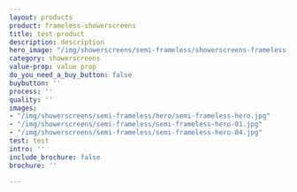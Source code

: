 ```yaml
---
layout: products
product: frameless-showerscreens
title: test-product
description: description
hero_image: "/img/showerscreens/semi-frameless/showerscreens-frameless-gold-coast-4.jpg"
category: showerscreens
value-prop: value prop
do_you_need_a_buy_button: false
buybutton: ''
process: ''
quality: ''
images:
- "/img/showerscreens/semi-frameless/hero/semi-frameless-hero.jpg"
- "/img/showerscreens/semi-frameless/semi-frameless-hero-01.jpg"
- "/img/showerscreens/semi-frameless/semi-frameless-hero-04.jpg"
test: test
intro: ''
include_brochure: false
brochure: ''

---
```

